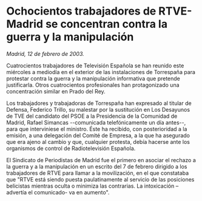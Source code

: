 # Ochocientos trabajadores de RTVE-Madrid se concentran contra la guerra y la manipulación

*Madrid, 12 de febrero de 2003.*

Cuatrocientos trabajadores de Televisión Española se han reunido este miércoles a mediodía en el exterior de las instalaciones de Torrespaña para protestar contra la guerra y la manipulación informativa que pretende justificarla. Otros cuatrocientos profesionales han protagonizado una concentración similar en Prado del Rey.

Los trabajadores y trabajadoras de Torrespaña han expresado al titular de Defensa, Federico Trillo, su malestar por la sustitución en Los Desayunos de TVE del candidato del PSOE a la Presidencia de la Comunidad de Madrid, Rafael Simancas --comunicada telefónicamente un día antes--, para que interviniese el ministro. Éste ha recibido, con posterioridad a la emisión, a una delegación del Comité de Empresa, a la que ha asegurado que era ajeno al cambio y que, cualquier protesta, debía hacerse ante los organismos de control de Radiotelevisión Española.

El Sindicato de Periodistas de Madrid fue el primero en asociar el rechazo a la guerra y a la manipulación en un escrito del 7 de febrero dirigido a los trabajadores de RTVE para llamar a la movilización, en el que constataba que "RTVE está siendo puesta paulatinamente al servicio de las posiciones belicistas mientras oculta o minimiza las contrarias. La intoxicación –advertía el comunicado- va en aumento".
